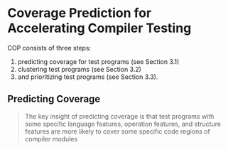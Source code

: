 # Coverage Prediction for Accelerating Compiler Testing
COP consists of three steps: 
1. predicting coverage for test programs (see Section 3.1)
2. clustering test programs (see Section 3.2)
3. and prioritizing test programs (see Section 3.3).

## Predicting Coverage

> The key insight of predicting coverage is that test programs with some specific language features, operation features, and structure features are more likely to cover some specific code regions of compiler modules
